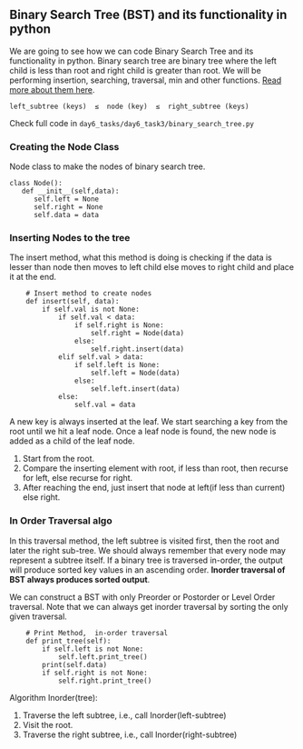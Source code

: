 ##  Binary Search Tree (BST) and its functionality in python
We are going to see how we can code Binary Search Tree and its functionality in python. Binary search tree are binary tree where the left child is less than root and right child is greater than root. We will be performing insertion, searching, traversal, min and other functions. [Read more about them here](https://en.wikipedia.org/wiki/Binary_search_tree).
```
left_subtree (keys)  ≤  node (key)  ≤  right_subtree (keys)
```
Check full code in `day6_tasks/day6_task3/binary_search_tree.py`

### Creating the Node Class
Node class to make the nodes of binary search tree.
```
class Node():
   def __init__(self,data):
      self.left = None
      self.right = None
      self.data = data
```
### Inserting Nodes to the tree
The insert method, what this method is doing is checking if the data is lesser than node then moves to left child else moves to right child and place it at the end.
```
    # Insert method to create nodes
    def insert(self, data):
        if self.val is not None:
            if self.val < data:
                if self.right is None:
                    self.right = Node(data)
                else:
                    self.right.insert(data)
            elif self.val > data:
                if self.left is None:
                    self.left = Node(data)
                else:
                    self.left.insert(data)
            else:
                self.val = data
```
A new key is always inserted at the leaf. We start searching a key from the root until we hit a leaf node. Once a leaf node is found, the new node is added as a child of the leaf node. 
1. Start from the root. 
2. Compare the inserting element with root, if less than root, then recurse for left, else recurse for right. 
3. After reaching the end, just insert that node at left(if less than current) else right. 

### In Order Traversal algo
In this traversal method, the left subtree is visited first, then the root and later the right sub-tree. We should always remember that every node may represent a subtree itself. If a binary tree is traversed in-order, the output will produce sorted key values in an ascending order. **Inorder traversal of BST always produces sorted output**.

We can construct a BST with only Preorder or Postorder or Level Order traversal. Note that we can always get inorder traversal by sorting the only given traversal.
```
    # Print Method,  in-order traversal
    def print_tree(self):
        if self.left is not None:
            self.left.print_tree()
        print(self.data)
        if self.right is not None:
            self.right.print_tree()
```
Algorithm Inorder(tree):
1. Traverse the left subtree, i.e., call Inorder(left-subtree)
2. Visit the root.
3. Traverse the right subtree, i.e., call Inorder(right-subtree)

